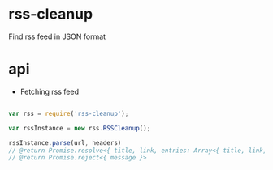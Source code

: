 # rss-cleanup

Find rss feed in JSON format

# api

* Fetching rss feed
```javascript

var rss = require('rss-cleanup');

var rssInstance = new rss.RSSCleanup();

rssInstance.parse(url, headers)
// @return Promise.resolve<{ title, link, entries: Array<{ title, link, description }> }>
// @return Promise.reject<{ message }>
```
